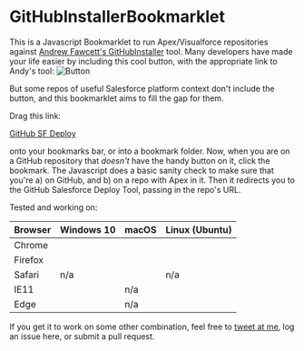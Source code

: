 GitHubInstallerBookmarklet
==========================

This is a Javascript Bookmarklet to run Apex/Visualforce repositories against [Andrew Fawcett's GitHubInstaller](https://github.com/afawcett/githubsfdeploy) tool. Many developers have made your life easier by including this cool button, with the appropriate link to Andy's tool:
![Button](https://raw.githubusercontent.com/afawcett/githubsfdeploy/master/src/main/webapp/resources/img/deploy.png) 

But some repos of useful Salesforce platform context don't include the button, and this bookmarklet aims to fill the gap for them. 

Drag this link:

<div markdown="0">
<a href="javascipt: function(){for(var o=!1,t=document.getElementsByClassName("lang"),e=0;e<t.length;++e)"Apex"==t[e].innerHTML&&(o=!0);"github.com"!=location.hostname||0==o?alert("This is not a GitHub Apex repository!"):window.open("https://githubsfdeploy.herokuapp.com/app/githubdeploy"+location.pathname)}();">GitHub SF Deploy</a>
</div>

onto your bookmarks bar, or into a bookmark folder. Now, when you are on a GitHub repository that *doesn't* have the handy button on it, click the bookmark. The Javascript does a basic sanity check to make sure that you're a) on GitHub, and b) on a repo with Apex in it. Then it redirects you to the GitHub Salesforce Deploy Tool, passing in the repo's URL. 

Tested and working on:

| Browser | Windows 10 | macOS | Linux (Ubuntu) |
|---------|------------|-------|----------------|
| Chrome  |            |       |                |
| Firefox |            |       |                |
| Safari  |    n/a     |       |    n/a         |
| IE11    |            |  n/a  |                | 
| Edge    |            |  n/a  |                |

If you get it to work on some other combination, feel free to [tweet at me](https://twitter.com/tet3), log an issue here, or submit a pull request.  